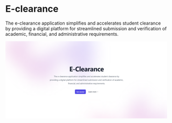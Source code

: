# E-clearance
The e-clearance application simplifies and accelerates student clearance by providing a digital platform for streamlined submission and verification of academic, financial, and administrative requirements.

![home page](https://raw.githubusercontent.com/jaslup16/public-image/main/image_2024-01-19_140935119.png)
